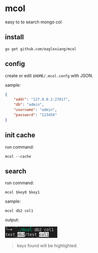 # mcol

easy to to search mongo col

## install

```shell
go get github.com/eaglexiang/mcol
```

## config

create or edit `$HOME/.mcol.confg` with JSON.

sample:

```json
{
    "addr": "127.0.0.1:27017",
    "db": "admin",
    "username": "admin",
    "password": "123456"
}
```

## init cache

run command:

```shell
mcol --cache
```

## search

run command:

```shell
mcol $key0 $key1
```

sample:

```shell
mcol db2 col1
```

output:

![search](doc/mcol_search.png)

> keys found will be highlighted.
